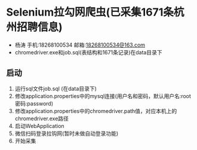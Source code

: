 # Selenium拉勾网爬虫(已采集1671条杭州招聘信息)

- 杨涛 手机:18268100534  邮箱:18268100534@163.com
- chromedriver.exe和job.sql(表结构和1671条记录)在data目录下

## 启动

1. 运行sql文件job.sql (在data目录下)
2. 修改application.properties中的mysql连接(用户名和密码，默认用户名:root 密码:password)
3. 修改application.properties中的chromedriver.path值，对应本机上的chromedriver.exe路径
4. 启动WebApplication
5. 微信扫码登录拉钩网(暂时未做自动登录功能)
6. 开始采集
